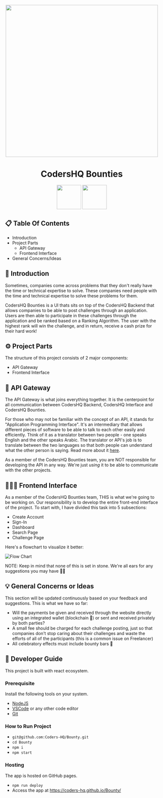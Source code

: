 <p align="center">
 <picture>
  <source media="(prefers-color-scheme: dark)" srcset="https://user-images.githubusercontent.com/92259277/191530645-60d8b36b-5f1c-4c03-98e1-d48103db4e49.png">
  <img width="500" src="https://user-images.githubusercontent.com/92259277/190894050-ba6b293d-c3b0-4679-86aa-61622a4dafde.png"/>
 </picture>
 <h1 align="center">CodersHQ Bounties</h1>
</p>

<p align="center">
 <a href="https://github.com/Coders-HQ/Bounty/blob/main/LICENSE.md" target="_blank"><img width="80" src="https://img.shields.io/badge/License-MIT-red.svg"></a>
 <a href="https://discord.gg/CPQHAZrg8b0" target="_blank"><img width="80" src="https://img.shields.io/badge/Discord-%237289DA.svg?style=for-the-badge&logo=discord&logoColor=white"></a>
</p>

## 📋 Table Of Contents

- Introduction
- Project Parts
  - API Gateway
  - Frontend Interface
- General Concerns/Ideas

## 🍫 Introduction

Sometimes, companies come across problems that they don't really have the time or technical expertise to solve. These companies need people with the time and technical expertise to solve these problems for them.

CodersHQ Bounties is a UI thats sits on top of the CodersHQ Backend that allows companies to be able to post challenges through an application. Users are then able to participate in these challenges through the application and be ranked based on a Ranking Algorithm. The user with the highest rank will win the challenge, and in return, receive a cash prize for their hard work!

## ⚙️ Project Parts

The structure of this project consists of 2 major components:

- API Gateway
- Frontend Interface

## 🔗 API Gateway

The API Gateway is what joins everything together. It is the centerpoint for all communication between CodersHQ Backend, CodersHQ Interface and CodersHQ Bounties.

For those who may not be familiar with the concept of an API, it stands for "Application Programming Interface". It's an intermediary that allows different pieces of software to be able to talk to each other easily and efficiently. Think of it as a translator between two people - one speaks English and the other speaks Arabic. The translator or API's job is to translate between the two languages so that both people can understand what the other person is saying. Read more about it [here](https://apimetrics.io/api-knowledge-base/apis-for-dummies/).

As a member of the CodersHQ Bounties team, you are NOT responsible for developing the API in any way. We're just _using_ it to be able to communicate with the other projects.

## 👨🏻‍💻 Frontend Interface

As a member of the CodersHQ Bounties team, THIS is what we're going to be working on. Our responsibility is to develop the entire front-end interface of the project. To start with, I have divided this task into 5 subsections:

- Create Account
- Sign-In
- Dashboard
- Search Page
- Challenge Page

Here's a flowchart to visualize it better:

![Flow Chart](https://user-images.githubusercontent.com/92259277/190863663-111c8895-cbf1-451c-9601-3a171b98490b.png 'Flow Chart')

NOTE: Keep in mind that none of this is set in stone. We're all ears for any suggestions you may have 👂🏻

## 💡 General Concerns or Ideas

This section will be updated continuously based on your feedback and suggestions. This is what we have so far:

- Will the payments be given and received through the website directly using an integrated wallet (blockchain 👀) or sent and received privately by both parties?
- A small fee should be charged for each challenge posting, just so that companies don't stop caring about their challenges and waste the efforts of all of the participants (this is a common issue on Freelancer)
- All celebratory effects must include bounty bars 🍫

## 📃 Developer Guide

This project is built with react ecosystem.

### Prerequisite

Install the following tools on your system.

- [NodeJS](https://nodejs.org/en/download/)
- [VSCode](https://code.visualstudio.com/download) or any other code editor
- [Git](https://git-scm.com/downloads)

### How to Run Project

- `git@github.com:Coders-HQ/Bounty.git`
- `cd Bounty`
- `npm i`
- `npm start`

### Hosting

The app is hosted on GitHub pages.

- `npm run deploy`
- Access the app at https://coders-hq.github.io/Bounty/
